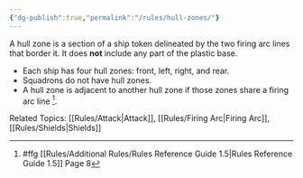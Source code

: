 ```yaml
---
{"dg-publish":true,"permalink":"/rules/hull-zones/"}
---
```


A hull zone is a section of a ship token delineated by the two firing arc lines that border it. It does **not** include any part of the plastic base.

- Each ship has four hull zones: front, left, right, and rear.
- Squadrons do not have hull zones.
- A hull zone is adjacent to another hull zone if those zones share a firing arc line [^1].

Related Topics: [[Rules/Attack\|Attack]], [[Rules/Firing Arc\|Firing Arc]], [[Rules/Shields\|Shields]]

[^1]: #ffg [[Rules/Additional Rules/Rules Reference Guide 1.5\|Rules Reference Guide 1.5]] Page 8

